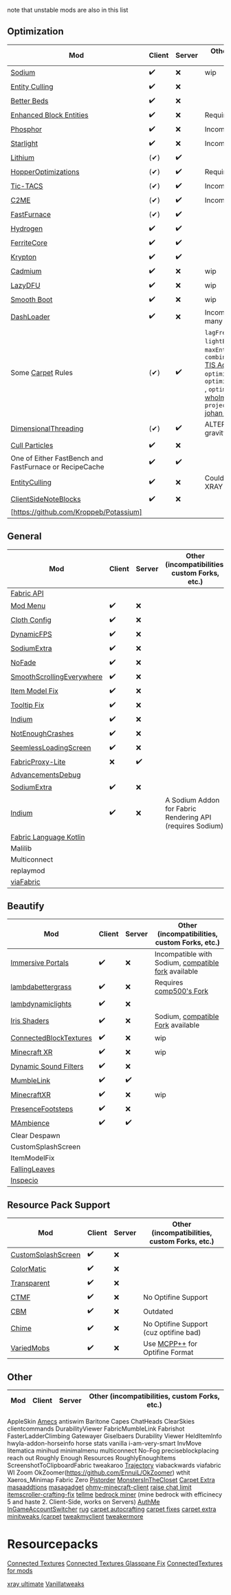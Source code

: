 note that unstable mods are also in this list


## Optimization
| Mod                                                                                | Client | Server | Other (incompatibilities, custom Forks, etc.)             |
|------------------------------------------------------------------------------------|--------|--------|-----------------------------------------------------------|
| [Sodium](https://github.com/jellysquid3/sodium-fabric)                             |   ✔️   |   ❌   | wip                                                      |
| [Entity Culling](https://github.com/tr7zw/EntityCulling-Fabric)                    |   ✔️   |   ❌   |                                                          |
| [Better Beds](https://github.com/TeamMidnightDust/BetterBeds)                      |   ✔️   |   ❌   |                                                          |
| [Enhanced Block Entities](https://github.com/FoundationGames/EnhancedBlockEntities)|   ✔️   |   ❌   | Requires Indium for Sodium Compat                        |
| [Phosphor](https://github.com/jellysquid3/phosphor-fabric)                         |   ✔️   |   ❌   | Incompatiblw with Starlight                              |
| [Starlight](https://github.com/Spottedleaf/Starlight/)                             |   ✔️   |   ❌   | Incompatiblw with Phosphor                               |
| [Lithium](https://github.com/jellysquid3/lithium-fabric)                           |  (✔)   |   ✔️   |                                                          |
| [HopperOptimizations](https://github.com/2No2Name/hopperOptimizations)             |  (✔)   |   ✔️   | Requires [2No2Name's Lithium](https://github.com/2No2Name/lithium-fabric)|
| [Tic-TACS](https://github.com/Gegy/tic-tacs)                                       |  (✔)   |   ✔️   | Incompatible with C2ME                                   |
| [C2ME]( 	https://github.com/YatopiaMC/C2ME-fabric)                                |  (✔)   |   ✔️   | Incompatible with Tic-TACS                               |
| [FastFurnace](https://www.curseforge.com/minecraft/mc-mods/fast-furnace-for-fabric)|  (✔)   |   ✔️   |                                                          |
| [Hydrogen](https://github.com/jellysquid3/hydrogen-fabric/)                        |   ✔️   |   ✔️   |                                                          |
| [FerriteCore](https://github.com/malte0811/FerriteCore)                            |   ✔️   |   ✔️   |                                                          |
| [Krypton]( 	https://github.com/astei/krypton)                                      |   ✔️   |   ✔️   |                                                          |
| [Cadmium](https://github.com/LucilleTea/cadmium-fabric/)                           |   ✔️   |   ❌   | wip                                                      |
| [LazyDFU](https://github.com/astei/lazydfu/)                                       |   ✔️   |   ❌   | wip                                                      |
| [Smooth Boot](https://www.curseforge.com/minecraft/mc-mods/smooth-boot)            |   ✔️   |   ❌   | wip                                                      |
| [DashLoader](https://github.com/alphaqu/DashLoader)                                |   ✔️   |   ❌   | Incompatible with Smooth Boot and many more              |
| Some [Carpet](https://github.com/gnembon/fabric-carpet) Rules                      |  (✔)   |   ✔️   | `lagFreeSpawning`, `lightEngineMaxBatchSize`, `maxEntityCollisions`, `optimizedTNT`, `combineXPOrbs`<br>[TIS Addition](https://github.com/TISUnion/Carpet-TIS-Addition):  `optimizedFastEntityMovement `,  `optimizedHardHitBoxEntityCollision `,  `optimizedTNTHighPriority `<br>[wholmT Addon](https://github.com/whoImT/carpet-addons):  `projectileRaycastLength`<br>[johan-carpet](https://github.com/DragonEggBedrockBreaking/FTL-TNT): `ftlTNT` |
| [DimensionalThreading](https://github.com/WearBlackAllDay/DimensionalThreading)    |  (✔)   |   ✔️   | ALTERS VANILLA BEHAVIOUR: fixes gravity duping           |
| [Cull Particles](https://github.com/Tfarcenim/CullParticlesFabric)                 |   ✔️   |   ❌   |                                                          |
| One of Either FastBench and FastFurnace or RecipeCache                             |   ✔️   |   ✔️   |                                                          |
| [EntityCulling](https://github.com/tr7zw/EntityCulling)                            |   ✔️   |   ❌   | Could maybe have the risk of fixing XRAY bugs            |
| [ClientSideNoteBlocks](https://github.com/DaCubeKing/ClientSideNoteblocks)         |   ✔️   |   ❌   |                                                          |
| [https://github.com/Kroppeb/Potassium]


## General
| Mod                                                                                | Client | Server | Other (incompatibilities, custom Forks, etc.)             |
|------------------------------------------------------------------------------------|--------|--------|-----------------------------------------------------------|
| [Fabric API]()
| [Mod Menu](https://github.com/TerraformersMC/ModMenu)                              |   ✔️   |   ❌   |                                                          |
| [Cloth Config](https://github.com/shedaniel/cloth-config)                          |   ✔️   |   ❌   |                                                          |
| [DynamicFPS](https://github.com/juliand665/Dynamic-FPS/)                           |   ✔️   |   ❌   |                                                          |
| [SodiumExtra](https://github.com/FlashyReese/sodium-extra-fabric/)                 |   ✔️   |   ❌   |                                                          |
| [NoFade](https://github.com/UltimateBoomer/mc-no-fade)                             |   ✔️   |   ❌   |                                                          |
| [SmoothScrollingEverywhere](https://github.com/shedaniel/SmoothScrollingEverywhere)|   ✔️   |   ❌   |                                                          |
| [Item Model Fix](https://github.com/PepperCode1/Item-Model-Fix)                    |   ✔️   |   ❌   |                                                          |
| [Tooltip Fix](https://github.com/kyrptonaught/tooltipfix)                          |   ✔️   |   ❌   |                                                          |
| [Indium](https://github.com/comp500/Indium)                                        |   ✔️   |   ❌   |                                                          |
| [NotEnoughCrashes](https://github.com/natanfudge/not-enough-crashes)               |   ✔️   |   ❌   |                                                          |
| [SeemlessLoadingScreen](https://github.com/Minenash/Seamless-Loading-Screen)       |   ✔️   |   ❌   |                                                          |
| [FabricProxy-Lite](https://github.com/OKTW-Network/FabricProxy-Lite)               |   ❌   |   ✔️   |                                                          |
| [AdvancementsDebug](https://github.com/Technici4n/advancements-debug)              |        |         |                                                          |
| [SodiumExtra](https://github.com/FlashyReese/sodium-extra-fabric)                  |   ✔️   |   ❌   |                                                          |
| [Indium](https://github.com/comp500/Indium)                                        |   ✔️   |   ❌   | A Sodium Addon for Fabric Rendering API (requires Sodium)|
| [Fabric Language Kotlin]()
| Malilib
| Multiconnect
| replaymod
| [viaFabric](https://www.curseforge.com/minecraft/mc-mods/viafabric)


## Beautify
| Mod                                                                                | Client | Server | Other (incompatibilities, custom Forks, etc.)             |
|------------------------------------------------------------------------------------|--------|--------|-----------------------------------------------------------|
| [Immersive Portals](https://github.com/qouteall/ImmersivePortalsMod)               |   ✔️   |   ❌   | Incompatible with Sodium, [compatible fork]() available  |
| [lambdabettergrass](https://github.com/LambdAurora/LambdaBetterGrass)              |   ✔️   |   ❌   | Requires [comp500's Fork](https://github.com/comp500/sodium-fabric)|
| [lambdynamiclights](https://github.com/LambdAurora/LambDynamicLights)              |   ✔️   |   ❌   |                                                          |
| [Iris Shaders](https://github.com/IrisShaders/Iris)                                |   ✔️   |   ❌   | Sodium, [compatible Fork](https://github.com/IrisShaders/sodium-fabric) available |
| [ConnectedBlockTextures](https://github.com/Nuclearfarts/connected-block-textures) |   ✔️   |   ❌   | wip                                                      |
| [Minecraft XR](https://github.com/Sorenon/MCXR)                                    |   ✔️   |   ❌   | wip                                                      |
| [Dynamic Sound Filters](https://www.curseforge.com/minecraft/mc-mods/dynamic-sound-filters)|   ✔️   |   ❌   |                                                  |
| [MumbleLink](https://github.com/magneticflux-/fabric-mumblelink-mod)               |   ✔️   |   ✔️   |                                                          |
| [MinecraftXR](https://github.com/Sorenon/MCXR)                                     |   ✔️   |   ❌   | wip                                                      |
| [PresenceFootsteps](https://github.com/Sollace/Presence-Footsteps)                 |   ✔️   |   ❌   |                                                          |
| [MAmbience](https://www.curseforge.com/minecraft/mc-mods/mambience)                |   ✔️   |   ✔️   |                                                          |
| Clear Despawn
| CustomSplashScreen
| ItemModelFix
| [FallingLeaves](https://github.com/RandomMcSomethin/fallingleaves)
| [Inspecio](https://github.com/Queerbric/Inspecio)

## Resource Pack Support
| Mod                                                                                | Client | Server | Other (incompatibilities, custom Forks, etc.)             |
|------------------------------------------------------------------------------------|--------|--------|-----------------------------------------------------------|
| [CustomSplashScreen](https://github.com/TeamMidnightDust/CustomSplashScreen)       |   ✔️   |   ❌   |                                                          |
| [ColorMatic](https://github.com/kvverti/colormatic)                                |   ✔️   |   ❌   |                                                          |
| [Transparent](https://github.com/Trikzon/Transparent)                              |   ✔️   |   ❌   |                                                          |
| [CTMF](https://github.com/PepperCode1/ConnectedTexturesMod-Fabric/)                |   ✔️   |   ❌   | No Optifine Support                                      |
| [CBM](https://github.com/Nuclearfarts/connected-block-textures)                    |   ✔️   |   ❌   | Outdated                                                 |
| [Chime](https://github.com/emilyalexandra/chime)                                   |   ✔️   |   ❌   | No Optifine Support (cuz optifine bad)                   |
| [VariedMobs](https://github.com/Digifox03/variedMobs)                              |   ✔️   |   ❌   | Use [MCPP++](https://github.com/supsm/MCPPPP) for Optifine Format |

## Other
| Mod                                                                                | Client | Server | Other (incompatibilities, custom Forks, etc.)             |
|------------------------------------------------------------------------------------|--------|--------|-----------------------------------------------------------|
AppleSkin
[Amecs](https://github.com/Siphalor/amecs)
antiswim
Baritone
Capes
ChatHeads
ClearSkies
clientcommands
DurabilityViewer
FabricMumbleLink
Fabrishot
FasterLadderClimbing
Gatewayer
Giselbaers Durability Viewer
HeldItemInfo
hwyla-addon-horseinfo
horse stats vanilla
i-am-very-smart
InvMove
litematica
minihud
minimalmenu
multiconnect
No-Fog
preciseblockplacing
reach out
Roughly Enough Resources
RoughlyEnoughItems
ScreenshotToClipboardFabric
tweakaroo
[Trajectory](https://github.com/segovo/TrajectoryFabric)
viabackwards
viafabric
WI Zoom
OkZoomer(https://github.com/EnnuiL/OkZoomer)
wthit
Xaeros_Minimap
Fabric Zero
[Pistorder](https://github.com/Fallen-Breath/pistorder)
[MonstersInTheCloset](https://github.com/Minenash/MonstersInTheCloset)
[Carpet Extra](https://github.com/gnembon/carpet-extra)
[masaaddtions](https://github.com/hp3721/masaadditions)
[masagadget](https://github.com/plusls/MasaGadget/blob/1.17.x/README_EN.md)
[ohmy-minecraft-client](https://github.com/plusls/oh-my-minecraft-client/blob/1.17/README_EN.md)
[raise chat limit](https://github.com/Fallen-Breath/raise-chat-limit)
[itemscroller-crafting-fix](itemscroller-crafting-fix)
[tellme](https://github.com/maruohon/tellme)
[bedrock miner](https://github.com/LXYan2333/Fabric-Bedrock-Miner) (mine bedrock with efficinecy 5 and haste 2. Client-Side, works on Servers)
[AuthMe](https://github.com/axieum/authme)
[InGameAccountSwitcher](https://github.com/The-Fireplace-Minecraft-Mods/In-Game-Account-Switcher)
[rug](https://github.com/RubixDev/rug)
[carpet autocrafting](https://github.com/gnembon/carpet-autoCraftingTable)
[carpet fixes](https://github.com/fxmorin/carpet-fixes)
[carpet extra](https://github.com/gnembon/carpet-extra/)
[minitweaks (carpet](https://github.com/manyrandomthings/minitweaks)
[tweakmyclient](https://github.com/Hendrix-Shen/Tweak-My-Client)
[tweakermore](https://github.com/Fallen-Breath/tweakermore)

# Resourcepacks
[Connected Textures](https://www.curseforge.com/minecraft/texture-packs/mc-connected-ctm)
[Connected Textures Glasspane Fix](https://www.curseforge.com/minecraft/texture-packs/glass-panes-ctm-fix)
[ConnectedTextures for mods](https://www.curseforge.com/minecraft/texture-packs/modded-connected-ctm)

[xray ultimate](https://www.curseforge.com/minecraft/texture-packs/xray-ultimate-1-11-compatible)
[Vanillatweaks](https://vanillatweaks.net/picker/resource-packs/)
